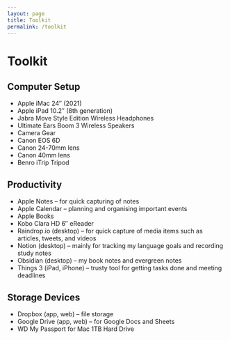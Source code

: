 ```yaml
---
layout: page
title: Toolkit
permalink: /toolkit
---
```


# Toolkit

## Computer Setup
- Apple iMac 24″ (2021)
- Apple iPad 10.2″ (8th generation)
- Jabra Move Style Edition Wireless Headphones
- Ultimate Ears Boom 3 Wireless Speakers
- Camera Gear
- Canon EOS 6D
- Canon 24-70mm lens
- Canon 40mm lens
- Benro iTrip Tripod

## Productivity
- Apple Notes – for quick capturing of notes
- Apple Calendar – planning and organising important events
- Apple Books
- Kobo Clara HD 6″ eReader
- Raindrop.io (desktop) – for quick capture of media items such as articles, tweets, and videos
- Notion (desktop) – mainly for tracking my language goals and recording study notes
- Obsidian (desktop) – my book notes and evergreen notes
- Things 3 (iPad, iPhone) – trusty tool for getting tasks done and meeting deadlines

## Storage Devices
- Dropbox (app, web) – file storage
- Google Drive (app, web) – for Google Docs and Sheets
- WD My Passport for Mac 1TB Hard Drive


<style>
  .wrapper {
    max-width: 44em;
  }
</style>